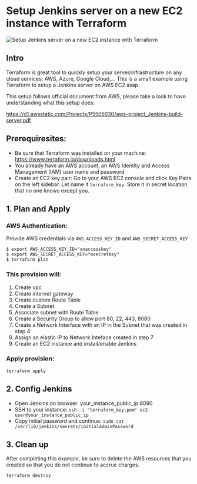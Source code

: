 # Setup Jenkins server on a new EC2 instance with Terraform

![Setup Jenkins server on a new EC2 instance with Terraform](https://bs-uploads.toptal.io/blackfish-uploads/blog/article/content/cover_image_file/cover_image/19932/cover-0226-TerraformJenkinsCICD-Waldek_Newsletter-7e4726e544fdc42fba7685f6f6149286.png)

## Intro
Terraform is great tool to quickly setup your server/infrastructure on any cloud services: AWS, Azure, Google Cloud,... This is a small example using Terraform to setup a Jenkins server on AWS EC2 asap.

This setup follows official document from AWS, please take a look to have understanding what this setup does:

https://d1.awsstatic.com/Projects/P5505030/aws-project_Jenkins-build-server.pdf

## Prerequiresites:
- Be sure that Terraform was installed on your machine: https://www.terraform.io/downloads.html
- You already have an AWS account, an AWS Identity and Access Management (IAM) user name and password
- Create an EC2 key pair: 
Go to your AWS EC2 console and click Key Pairs on the left sidebar. Let name it `terraform_key`.
Store it in secret location that no one knows except you.

## 1. Plan and Apply

### AWS Authentication:
Provide AWS credentials via `AWS_ACCESS_KEY_ID` and `AWS_SECRET_ACCESS_KEY`
```
$ export AWS_ACCESS_KEY_ID="anaccesskey"
$ export AWS_SECRET_ACCESS_KEY="asecretkey"
$ terraform plan
```

### This provision will:

1. Create vpc
2. Create internet gateway
3. Create custom Route Table
4. Create a Subnet
5. Associate subnet with Route Table
6. Create a Security Group to allow port 80, 22, 443, 8080
7. Create a Network Interface with an IP in the Subnet that was created in step 4
8. Assign an elastic IP to Network Inteface created in step 7
9. Create an EC2 instance and install/enable Jenkins

### Apply provision:

```
terraform apply
```

## 2. Config Jenkins
- Open Jenkins on browser: your_instance_public_ip:8080
- SSH to your instance: `ssh -i "terraform_key.pem" ec2-user@your_instance_public_ip`
- Copy initial password and continue: `sudo cat /var/lib/jenkins/secrets/initialAdminPassword`

## 3. Clean up
After completing this example, be sure to delete the AWS resources that you created so that you do not continue to accrue charges.
```
terraform destroy
```
